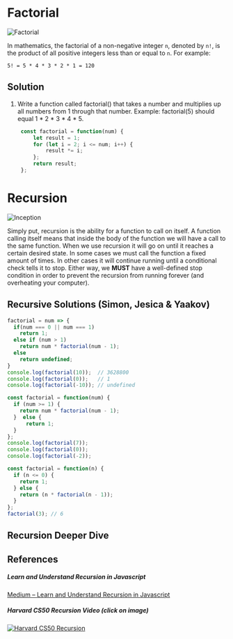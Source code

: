 # Factorial

![Factorial](http://cfile28.uf.tistory.com/image/262DD03C589D5AD50856F0)

In mathematics, the factorial of a non-negative integer `n`, 
denoted by `n!`, is the product of all positive integers less 
than or equal to `n`. For example:

```
5! = 5 * 4 * 3 * 2 * 1 = 120
```

## Solution
1. Write a function called factorial() that takes a number and multiplies up all numbers from 1 through that number. Example: factorial(5) should equal 1 * 2 * 3 * 4 * 5.

   ```js
    const factorial = function(num) {
        let result = 1;
        for (let i = 2; i <= num; i++) {
            result *= i;
        };
        return result;
    };
   ```

# Recursion

![Inception](https://media.giphy.com/media/7pHTiZYbAoq40/giphy.gif)

Simply put, recursion is the ability for a function to call on itself. A function calling itself means that inside the body of the function we will have a call to the same function. When we use recursion it will go on until it reaches a certain desired state. In some cases we must call the function a fixed amount of times. In other cases it will continue running until a conditional check tells it to stop. Either way, we **MUST** have a well-defined stop condition in order to prevent the recursion from running forever (and overheating your computer).

## Recursive Solutions (Simon, Jesica & Yaakov)

   ```js
   factorial = num => {
     if(num === 0 || num === 1)
       return 1;
     else if (num > 1)
       return num * factorial(num - 1);
     else
       return undefined;
   }
   console.log(factorial(10));  // 3628800
   console.log(factorial(0));   // 1
   console.log(factorial(-10)); // undefined
   ```

   ```js
   const factorial = function(num) {
     if (num >= 1) {
       return num * factorial(num - 1);
     }  else {
         return 1;
     }
   };
   console.log(factorial(7));
   console.log(factorial(0));
   console.log(factorial(-2));
   ```

   ```js
   const factorial = function(n) {
     if (n <= 0) { 
       return 1;
     } else { 
       return (n * factorial(n - 1));
     }
   };
   factorial(3); // 6
   ```

## Recursion Deeper Dive



## References

##### Learn and Understand Recursion in Javascript

[Medium – Learn and Understand Recursion in Javascript](https://codeburst.io/learn-and-understand-recursion-in-javascript-b588218e87ea)

##### Harvard CS50 Recursion Video (_click on image_)

[![Harvard CS50 Recursion](https://i.ytimg.com/vi/mz6tAJMVmfM/maxresdefault.jpg)](https://youtu.be/mz6tAJMVmfM)

